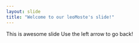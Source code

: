 ```yaml
---
layout: slide
title: "Welcome to our leoMoste's slide!"
---
```


This is awesome slide
Use the left arrow to go back!
